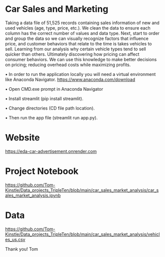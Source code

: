 # Car Sales and Marketing

Taking a data file of 51,525 records containing sales information of new and used vehicles (age, type, price, etc.). We clean the data to ensure each column has the correct number of values and data type. Next, start to order and group the data so we can visually recognize factors that influence price, and customer behaviors that relate to the time is takes vehicles to sell. Learning from our analysis why certain vehicle types tend to sell quicker than others. Ultimately discovering how pricing can affect consumer behaviors. We can use this knowledge to make better decisions on pricing; reducing overhead costs while maximizing profits.

• In order to run the application locally you will need a virtual environment like Anaconda Navigator. https://www.anaconda.com/download

• Open CMD.exe prompt in Anaconda Navigator

• Install streamlit (pip install streamlit).

• Change directories (CD file path location).

• Then run the app file (streamlit run app.py).

# Website

https://eda-car-advertisement.onrender.com

# Project Notebook 
https://github.com/Tom-Kinstle/Data_projects_TripleTen/blob/main/car_sales_market_analysis/car_sales_market_analysis.ipynb

# Data

https://github.com/Tom-Kinstle/Data_projects_TripleTen/blob/main/car_sales_market_analysis/vehicles_us.csv

Thank you! Tom
